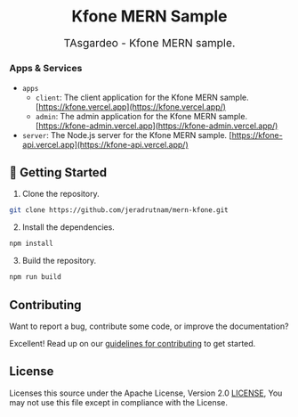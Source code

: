 <p align="center" style="color: #343a40">
  <h1 align="center">Kfone MERN Sample</h1>
</p>
<p align="center" style="font-size: 1.2rem;">TAsgardeo - Kfone MERN sample.</p>

### Apps & Services

- `apps`
  - `client`: The client application for the Kfone MERN sample. [https://kfone.vercel.app](https://kfone.vercel.app/)
  - `admin`: The admin application for the Kfone MERN sample. [https://kfone-admin.vercel.app](https://kfone-admin.vercel.app/)
- `server`: The Node.js server for the Kfone MERN sample. [https://kfone-api.vercel.app](https://kfone-api.vercel.app/)

## 🚀 Getting Started

1. Clone the repository.

```bash
git clone https://github.com/jeradrutnam/mern-kfone.git
```

2. Install the dependencies.

```bash
npm install
```

3. Build the repository.

```bash
npm run build
```

## Contributing

Want to report a bug, contribute some code, or improve the documentation?

Excellent! Read up on our [guidelines for contributing](./CONTRIBUTING.md) to get started.

## License

Licenses this source under the Apache License, Version 2.0 [LICENSE](./LICENSE), You may not use this file except in compliance with the License.
